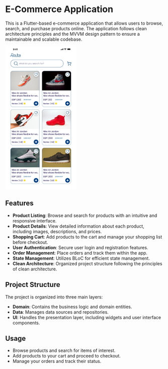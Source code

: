 

# E-Commerce Application

This is a Flutter-based e-commerce application that allows users to browse, search, and purchase products online. The application follows clean architecture principles and the MVVM design pattern to ensure a maintainable and scalable codebase.

![image](https://github.com/YaraGaber/E-Commerce-Application/blob/master1/images/Screenshot%20(37).png)


## Features

- **Product Listing**: Browse and search for products with an intuitive and responsive interface.
- **Product Details**: View detailed information about each product, including images, descriptions, and prices.
- **Shopping Cart**: Add products to the cart and manage your shopping list before checkout.
- **User Authentication**: Secure user login and registration features.
- **Order Management**: Place orders and track them within the app.
- **State Management**: Utilizes BLoC for efficient state management.
- **Clean Architecture**: Organized project structure following the principles of clean architecture.

## Project Structure

The project is organized into three main layers:

- **Domain**: Contains the business logic and domain entities.
- **Data**: Manages data sources and repositories.
- **UI**: Handles the presentation layer, including widgets and user interface components.



## Usage

- Browse products and search for items of interest.
- Add products to your cart and proceed to checkout.
- Manage your orders and track their status.

